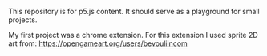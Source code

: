 This repository is for p5.js content. It should serve as a playground for small projects.


My first project was a chrome extension. For this extension I used sprite 2D art from: https://opengameart.org/users/bevouliincom
